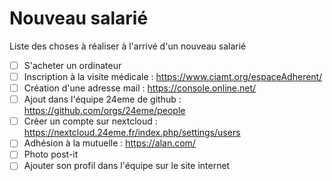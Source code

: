 # Nouveau salarié

Liste des choses à réaliser à l'arrivé d'un nouveau salarié

* [ ] S'acheter un ordinateur
* [ ] Inscription à la visite médicale : https://www.ciamt.org/espaceAdherent/
* [ ] Création d'une adresse mail : https://console.online.net/
* [ ] Ajout dans l'équipe 24eme de github : https://github.com/orgs/24eme/people
* [ ] Créer un compte sur nextcloud : https://nextcloud.24eme.fr/index.php/settings/users
* [ ] Adhésion à la mutuelle : https://alan.com/
* [ ] Photo post-it
* [ ] Ajouter son profil dans l'équipe sur le site internet
